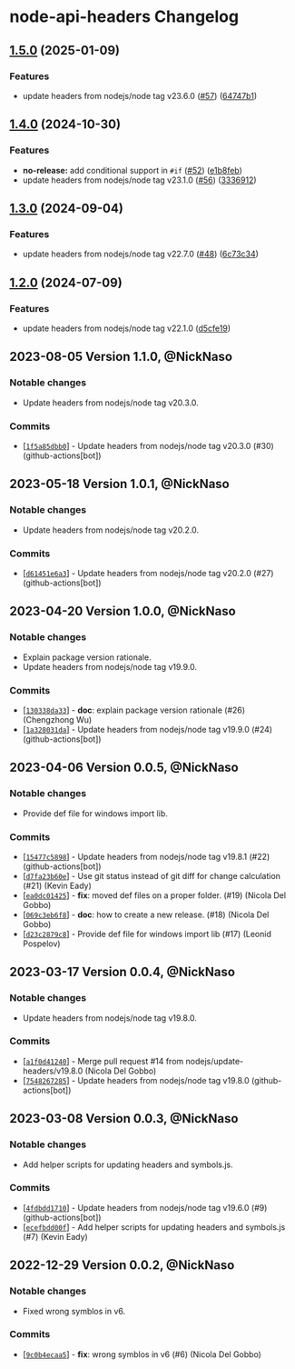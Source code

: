# node-api-headers Changelog

## [1.5.0](https://github.com/nodejs/node-api-headers/compare/v1.4.0...v1.5.0) (2025-01-09)


### Features

* update headers from nodejs/node tag v23.6.0 ([#57](https://github.com/nodejs/node-api-headers/issues/57)) ([64747b1](https://github.com/nodejs/node-api-headers/commit/64747b17a73e8356ed606d1b4dccb626804777f2))

## [1.4.0](https://github.com/nodejs/node-api-headers/compare/v1.3.0...v1.4.0) (2024-10-30)


### Features

* **no-release:** add conditional support in `#if` ([#52](https://github.com/nodejs/node-api-headers/issues/52)) ([e1b8feb](https://github.com/nodejs/node-api-headers/commit/e1b8feb060cf85522538ec1b8a1d6eb782620022))
* update headers from nodejs/node tag v23.1.0 ([#56](https://github.com/nodejs/node-api-headers/issues/56)) ([3336912](https://github.com/nodejs/node-api-headers/commit/33369124c7f8a670422a0c5a27ad149da83ed8d6))

## [1.3.0](https://github.com/nodejs/node-api-headers/compare/v1.2.0...v1.3.0) (2024-09-04)


### Features

* update headers from nodejs/node tag v22.7.0 ([#48](https://github.com/nodejs/node-api-headers/issues/48)) ([6c73c34](https://github.com/nodejs/node-api-headers/commit/6c73c34b72e836531530f863eac315bd42e4569e))

## [1.2.0](https://github.com/nodejs/node-api-headers/compare/node-api-headers-v1.1.0...node-api-headers-v1.2.0) (2024-07-09)


### Features

* update headers from nodejs/node tag v22.1.0 ([d5cfe19](https://github.com/nodejs/node-api-headers/commit/d5cfe19da8b974ca35764dd1c73b91d57cd3c4ce))

## 2023-08-05 Version 1.1.0, @NickNaso

### Notable changes

- Update headers from nodejs/node tag v20.3.0.

### Commits

- \[[`1f5a85dbb0`](https://github.com/nodejs/node-api-headers/commit/1f5a85dbb0)] - Update headers from nodejs/node tag v20.3.0 (#30) (github-actions\[bot])

## 2023-05-18 Version 1.0.1, @NickNaso

### Notable changes

- Update headers from nodejs/node tag v20.2.0.

### Commits

- \[[`d61451e6a3`](https://github.com/nodejs/node-api-headers/commit/d61451e6a3)] - Update headers from nodejs/node tag v20.2.0 (#27) (github-actions\[bot])

## 2023-04-20 Version 1.0.0, @NickNaso

### Notable changes

- Explain package version rationale.
- Update headers from nodejs/node tag v19.9.0.

### Commits

- \[[`130338da33`](https://github.com/nodejs/node-api-headers/commit/130338da33)] - **doc**: explain package version rationale (#26) (Chengzhong Wu)
- \[[`1a328031da`](https://github.com/nodejs/node-api-headers/commit/1a328031da)] - Update headers from nodejs/node tag v19.9.0 (#24) (github-actions\[bot])

## 2023-04-06 Version 0.0.5, @NickNaso

### Notable changes

- Provide def file for windows import lib.

### Commits

- \[[`15477c5898`](https://github.com/nodejs/node-api-headers/commit/15477c5898)] - Update headers from nodejs/node tag v19.8.1 (#22) (github-actions\[bot])
- \[[`d7fa23b60e`](https://github.com/nodejs/node-api-headers/commit/d7fa23b60e)] - Use git status instead of git diff for change calculation (#21) (Kevin Eady)
- \[[`ea0dc01425`](https://github.com/nodejs/node-api-headers/commit/ea0dc01425)] - **fix**: moved def files on a proper folder. (#19) (Nicola Del Gobbo)
- \[[`069c3eb6f8`](https://github.com/nodejs/node-api-headers/commit/069c3eb6f8)] - **doc**: how to create a new release. (#18) (Nicola Del Gobbo)
- \[[`d23c2879c8`](https://github.com/nodejs/node-api-headers/commit/d23c2879c8)] - Provide def file for windows import lib (#17) (Leonid Pospelov)

## 2023-03-17 Version 0.0.4, @NickNaso

### Notable changes

- Update headers from nodejs/node tag v19.8.0.

### Commits

- \[[`a1f0d41240`](https://github.com/nodejs/node-api-headers/commit/a1f0d41240)] - Merge pull request #14 from nodejs/update-headers/v19.8.0 (Nicola Del Gobbo)
- \[[`7548267285`](https://github.com/nodejs/node-api-headers/commit/7548267285)] - Update headers from nodejs/node tag v19.8.0 (github-actions\[bot])

## 2023-03-08 Version 0.0.3, @NickNaso

### Notable changes

- Add helper scripts for updating headers and symbols.js.

### Commits

- \[[`4fdbdd1710`](https://github.com/nodejs/node-api-headers/commit/4fdbdd1710)] - Update headers from nodejs/node tag v19.6.0 (#9) (github-actions\[bot])
- \[[`ecefbdd00f`](https://github.com/nodejs/node-api-headers/commit/ecefbdd00f)] - Add helper scripts for updating headers and symbols.js (#7) (Kevin Eady)

## 2022-12-29 Version 0.0.2, @NickNaso

### Notable changes

- Fixed wrong symblos in v6.

### Commits

- \[[`9c0b4ecaa5`](https://github.com/nodejs/node-api-headers/commit/9c0b4ecaa5)] - **fix**: wrong symblos in v6 (#6) (Nicola Del Gobbo)
